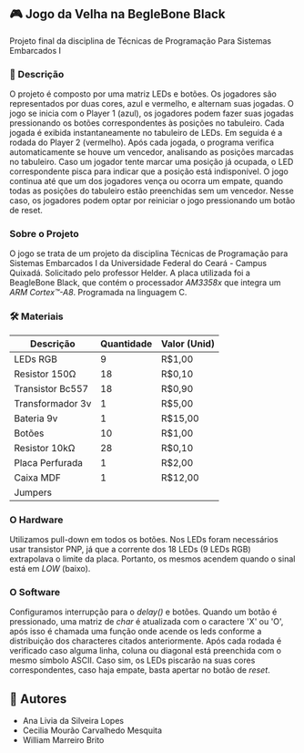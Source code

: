 ## 🎮 Jogo da Velha na BegleBone Black
Projeto final da disciplina de Técnicas de Programação Para Sistemas Embarcados I

### 📙 Descrição
O projeto é composto por uma matriz LEDs e botões. Os jogadores são representados por duas cores, azul e vermelho, e alternam suas jogadas. O jogo se inicia com o Player 1 (azul), os jogadores podem fazer suas jogadas pressionando os botões correspondentes às posições no tabuleiro. Cada jogada é exibida instantaneamente no tabuleiro de LEDs. Em seguida é a rodada do Player 2 (vermelho). Após cada jogada, o programa verifica automaticamente se houve um vencedor, analisando as posições marcadas no tabuleiro. Caso um jogador tente marcar uma posição já ocupada, o LED correspondente pisca para indicar que a posição está indisponível. O jogo continua até que um dos jogadores vença ou ocorra um empate, quando todas as posições do tabuleiro estão preenchidas sem um vencedor. Nesse caso, os jogadores podem optar por reiniciar o jogo pressionando um botão de reset.

### Sobre o Projeto
O jogo se trata de um projeto da disciplina Técnicas de Programação para Sistemas Embarcados I da Universidade Federal do Ceará - Campus Quixadá. Solicitado pelo professor Helder. A placa utilizada foi a BeagleBone Black, que contém o processador _AM3358x_ que integra um _ARM Cortex™-A8_. Programada na linguagem C. 

### 🛠️ Materiais
Descrição       | Quantidade  | Valor (Unid)
---------       | ----------  | -----
LEDs RGB        | 9           |R$1,00
Resistor 150Ω   | 18          |R$0,10
Transistor Bc557| 18          |R$0,90
Transformador 3v| 1           |R$5,00
Bateria 9v      | 1           |R$15,00
Botões          | 10          |R$1,00
Resistor 10kΩ   | 28          |R$0,10
Placa Perfurada | 1           |R$2,00
Caixa MDF       | 1           |R$12,00
Jumpers         |             |

### O Hardware
Utilizamos pull-down em todos os botões. Nos LEDs foram necessários usar transistor PNP, já que a corrente dos 18 LEDs (9 LEDs RGB) extrapolava o limite da placa. Portanto, os mesmos acendem quando o sinal está em _LOW_ (baixo).

### O Software
Configuramos interrupção para o _delay()_ e botões. Quando um botão é pressionado, uma matriz de _char_ é atualizada com o caractere 'X' ou 'O', após isso é chamada uma função onde acende os leds conforme a distribuição dos characteres citados anteriormente. Após cada rodada é verificado caso alguma linha, coluna ou diagonal está preenchida com o mesmo símbolo ASCII. Caso sim, os LEDs piscarão na suas cores correspondentes, caso haja empate, basta apertar no botão de _reset_.

## 👥 Autores
- Ana Livia da Silveira Lopes
- Cecilia Mourão Carvalhedo Mesquita
- William Marreiro Brito
